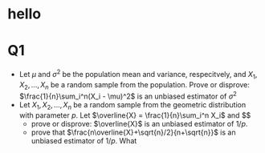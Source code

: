 # hello

# Q1
- Let $\mu$ and $\sigma^2$ be the population mean and variance, respecitvely, and $X_1,X_2,...,X_n$ be a random sample from the population. Prove or disprove: $\frac{1}{n}\sum_i^n(X_i - \mu)^2$ is an unbiased estimator of $\sigma^2$
- Let $X_1,X_2,...,X_n$ be a random sample from the geometric distribution with parameter $p$. Let $\overline{X} = \frac{1}{n}\sum_i^n X_i$ and $$
	- prove or disprove: $\overline{X}$ is an unbiased estimator of $1/p$.
	- prove that $\frac{n\overline{X}+\sqrt{n}/2}{n+\sqrt{n}}$ is an unbiased estimator of $1/p$. What 

